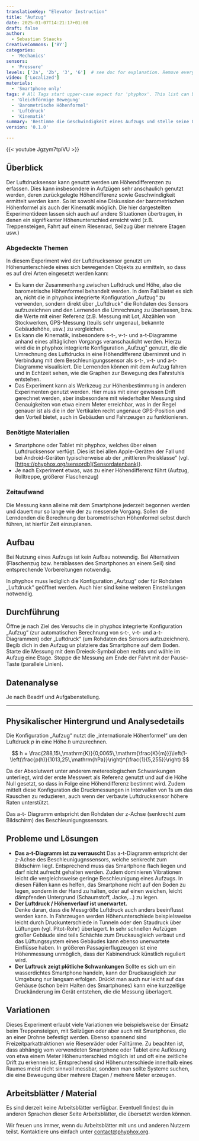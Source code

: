 ```yaml
--- 
translationKey: "Elevator Instruction"
title: "Aufzug"
date: 2025-01-07T14:21:17+01:00
draft: false
author: 
  - Sebastian Staacks
CreativeCommons: ['BY']
categories:
  - 'Mechanics'
sensors:
  - 'Pressure'
levels: ['2a', '2b', '3', '6']  # see doc for explanation. Remove everything else
video: ['Localized']
materials:
  - 'Smartphone only'
tags: # All Tags start upper-case expect for 'phyphox'. This list can be expanded!
  - 'Gleichförmige Bewegung'
  - 'Barometrische Höhenformel'
  - 'Luftdruck'
  - 'Kinematik'
summary: 'Bestimme die Geschwindigkeit eines Aufzugs und stelle seine Orts-, Geschwindigkeits- und Beschleunigungsfunktion dar.'
version: '0.1.0'

---
```


{{< youtube Jgzym7tplVU >}}

## Überblick

Der Luftdrucksensor kann genutzt werden um Höhendifferenzen zu erfassen. Dies kann insbesondere in Aufzügen sehr anschaulich genutzt werden, deren zurückgelegte Höhendifferenz sowie Geschwindigkeit ermittelt werden kann. So ist sowohl eine Diskussion der barometrischen Höhenformel als auch der Kinematik möglich. Die hier dargestellten Experimentideen lassen sich auch auf andere Situationen übertragen, in denen ein signifikanter Höhenunterschied erreicht wird (z.B. Treppensteigen, Fahrt auf einem Riesenrad, Seilzug über mehrere Etagen usw.)

### Abgedeckte Themen

In diesem Experiment wird der Luftdrucksensor genutzt um Höhenunterschiede eines sich bewegenden Objekts zu ermitteln, so dass es auf drei Arten eingesetzt werden kann:
- Es kann der Zusammenhang zwischen Luftdruck und Höhe, also die barometrische Höhenformel behandelt werden. In dem Fall bietet es sich an, nicht die in phyphox integrierte Konfiguration „Aufzug“ zu verwenden, sondern direkt über „Luftdruck“ die Rohdaten des Sensors aufzuzeichnen und den Lernenden die Umrechnung zu überlassen, bzw. die Werte mit einer Referenz (z.B. Messung mit Lot, Abzählen von Stockwerken, GPS-Messung (teuils sehr ungenau), bekannte Gebäudehöhe, usw.) zu vergleichen.
- Es kann die Kinematik, insbesondere s-t-, v-t- und a-t-Diagramme anhand eines alltäglichen Vorgangs veranschaulicht werden. Hierzu wird die in phyphox integrierte Konfiguration „Aufzug" genutzt, die die Umrechnung des Luftdrucks in eine Höhendifferenz übernimmt und in Verbindung mit dem Beschleunigungssensor als s-t-, v-t- und a-t-Diagramme visualisiert. Die Lernenden können mit dem Aufzug fahren und in Echtzeit sehen, wie die Graphen zur Bewegung des Fahrstuhls entstehen.
- Das Experiment kann als Werkzeug zur Höhenbestimmung in anderen Experimenten genutzt werden. Hier muss mit einer gewissen Drift gerechnet werden, aber insbesondere mit wiederholter Messung sind Genauigkeiten von etwa einem Meter erreichbar, was in der Regel genauer ist als die in der Vertikalen recht ungenaue GPS-Position und den Vorteil bietet, auch in Gebäuden und Fahrzeugen zu funktionieren.

### Benötigte Materialien

- Smartphone oder Tablet mit phyphox, welches über einen Luftdrucksensor verfügt. Dies ist bei allen Apple-Geräten der Fall und bei Android-Geräten typischerweise ab der „mittleren Preisklasse“ (vgl. [https://phyphox.org/sensordb](Sensordatenbank)).
- Je nach Experiment etwas, was zu einer Höhendifferenz führt (Aufzug, Rolltreppe, größerer Flaschenzug)

### Zeitaufwand

Die Messung kann alleine mit dem Smartphone jederzeit begonnen werden und dauert nur so lange wie der zu messende Vorgang. Sollen die Lerndenden die Berechnung der barometrischen Höhenformel selbst durch führen, ist hierfür Zeit einzuplanen.

## Aufbau

Bei Nutzung eines Aufzugs ist kein Aufbau notwendig. Bei Alternativen (Flaschenzug bzw. herablassen des Smartphones an einem Seil) sind entsprechende Vorbereitungen notwendig.

In phyphox muss lediglich die Konfiguration „Aufzug“ oder für Rohdaten „Luftdruck“ geöffnet werden. Auch hier sind keine weiteren Einstellungen notwendig.

## Durchführung

Öffne je nach Ziel des Versuchs die in phyphox integrierte Konfiguration „Aufzug“ (zur automatischen Berechnung von s-t-, v-t- und a-t-Diagrammen) oder „Luftdruck“ (um Rohdaten des Sensors aufzuzeichnen). Begib dich in den Aufzug un platziere das Smartphone auf dem Boden. Starte die Messung mit dem Dreieck-Symbol oben rechts und wähle im Aufzug eine Etage. Stoppe die Messung am Ende der Fahrt mit der Pause-Taste (parallele Linien).

## Datenanalyse

Je nach Beadrf und Aufgabenstellung.

---

## Physikalischer Hintergrund und Analysedetails

Die Konfiguration „Aufzug“ nutzt die „internationale Höhenformel“ um den Luftdruck $p$ in eine Höhe $h$ umzurechnen.

$$
h = \frac{288,15\,\mathrm{K}}{0,0065\,\mathrm{\frac{K}{m}}}\left(1-\left(\frac{p(h)}{1013,25\,\mathrm{hPa}}\right)^{\frac{1}{5,255}}\right)
$$

Da der Absolutwert unter anderem metereologischen Schwankungen unterliegt, wird der erste Messwert als Referenz genutzt und auf die Höhe Null gesetzt, so dass in Folge eine Höhendifferenz bestimmt wird. Zudem mittelt diese Konfiguration die Druckmessungen in Intervallen von 1s um das Rauschen zu reduzieren, auch wenn der verbaute Luftdrucksensor höhere Raten unterstützt.

Das a-t- Diagramm entspricht den Rohdaten der z-Achse (senkrecht zum Bildschirm) des Beschleunigungssensors.

## Probleme und Lösungen

* **Das a-t-Diagramm ist zu verrauscht**
  Das a-t-Diagramm entspricht der z-Achse des Beschleunigugnssensors, welche senkrecht zum Bildschirm liegt. Entsprechend muss das Smartphone flach liegen und darf nicht aufrecht gehalten werden. Zudem dominieren Vibrationen leicht die vergleichsweise geringe Beschleunigung eines Aufzugs. In diesen Fällen kann es helfen, das Smartphone nicht auf den Boden zu legen, sondern in der Hand zu halten, oder auf einen weichen, leicht dämpfenden Untergrund (Schaumstoff, Jacke,...) zu legen.
* **Der Luftdruck / Höhenverlauf ist unerwartet.**  
  Denke daran, dass die Messgröße Luftdruck auch anders beeinflusst werden kann. In Fahrzeugen werden Höhenunterschiede beispielsweise leicht durch Druckunterschiede in Tunneln oder den Staudruck über Lüftungen (vgl. Pitot-Rohr) überlagert. In sehr schnellen Aufzügen großer Gebäude sind teils Schächte zum Druckausgleich verbaut und das Lüftungssystem eines Gebäudes kann ebenso unerwartete Einflüsse haben. In größeren Passagierflugzeugen ist eine Höhenmessung unmöglich, dass der Kabinendruck künstlich reguliert wird.
* **Der Luftruck zeigt plötliche Schwankungen**
  Sollte es sich um ein wasserdichtes Smartphone handeln, kann der Druckausgleich zur Umgebung nur langsam erfolgen. Drückt man auch nur leicht auf das Gehäuse (schon beim Halten des Smartphones) kann eine kurzzeitige Druckänderung im Gerät entstehen, die die Messung überlagert.


## Variationen

Dieses Experiment erlaubt viele Variationen wie beispielsweise der Einsatz beim Treppensteigen, mit Seilzügen oder aber auch mit Smartphones, die an einer Drohne befestigt werden. Ebenso spannend sind Freizeitparkattraktionen wie Riesenräder oder Falltürme. Zu beachten ist, dass abhängig vom verwendeten Smartphone oder Tablet eine Auflösung von etwa einem Meter Höhenunterschied möglich ist und oft eine zeitliche Drift zu erkennen ist. Entsprechend sind Höhenunterschiede innerhalb eines Raumes meist nicht sinnvoll messbar, sondern man sollte Systeme suchen, die eine Beweugung über mehrere Etagen / mehrere Meter erzeugen.

## Arbeitsblätter / Material

Es sind derzeit keine Arbeitsblätter verfügbar. Eventuell findest du in anderen Sprachen dieser Seite Arbeitsblätter, die übersetzt werden können.

Wir freuen uns immer, wenn du Arbeitsblätter mit uns und anderen Nutzern teilst. Kontaktiere uns einfach unter contact@phyphox.org.

